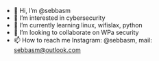 - 👋 Hi, I’m @sebbasm
- 👀 I’m interested in cybersecurity
- 🌱 I’m currently learning linux, wifislax, python
- 💞️ I’m looking to collaborate on WPa security
- 📫 How to reach me Instagram: @sebbasm, mail: sebbasm@outlook.com

<!---
sebbasm/sebbasm is a ✨ special ✨ repository because its `README.md` (this file) appears on your GitHub profile.
You can click the Preview link to take a look at your changes.
--->
